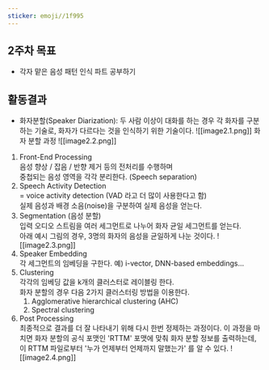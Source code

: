 ```yaml
---
sticker: emoji//1f995
---
```

## 2주차 목표
- 각자 맡은 음성 패턴 인식 파트 공부하기

## 활동결과
- 화자분할(Speaker Diarization): 두 사람 이상이 대화를 하는 경우 각 화자를 구분하는 기술로, 화자가 다르다는 것을 인식하기 위한 기술이다.
![[image2.1.png]]
화자 분할 과정
![[image2.2.png]]
1. Front-End Processing  
	음성 향상 / 잡음 / 반향 제거 등의 전처리를 수행하며  
    중첩되는 음성 영역을 각각 분리한다. (Speech separation)
2. Speech Activity Detection  
    = voice activity detection (VAD 라고 더 많이 사용한다고 함)  
    실제 음성과 배경 소음(noise)을 구분하여 실제 음성을 얻는다.
3. Segmentation (음성 분할)  
	입력 오디오 스트림을 여러 세그먼트로 나누어 화자 균일 세그먼트를 얻는다.  
	아래 예시 그림의 경우, 3명의 화자의 음성을 균일하게 나눈 것이다.
	![[image2.3.png]]
4. Speaker Embedding  
    각 세그먼트의 임베딩을 구한다. 예) i-vector, DNN-based embeddings…
5. Clustering  
    각각의 임베딩 값을 k개의 클러스터로 레이블링 한다.  
    화자 분할의 경우 다음 2가지 클러스터링 방법을 이용한다.
    1. Agglomerative hierarchical clustering (AHC)
    2. Spectral clustering
6.  Post Processing  
    최종적으로 결과를 더 잘 나타내기 위해 다시 한번 정제하는 과정이다.
    이 과정을 마치면 화자 분할의 공식 포맷인 'RTTM' 포맷에 맞춰 화자 분할 정보를 출력하는데, 이 RTTM 파일로부터 '누가 언제부터 언제까지 말했는가' 를 알 수 있다.
    ![[image2.4.png]]